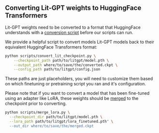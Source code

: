 ## Converting Lit-GPT weights to HuggingFace Transformers

Lit-GPT weights need to be converted to a format that HuggingFace understands with a [conversion script](../scripts/convert_lit_checkpoint.py) before our scripts can run.

We provide a helpful script to convert models Lit-GPT models back to their equivalent HuggingFace Transformers format:

```sh
python scripts/convert_lit_checkpoint.py \
    --checkpoint_path path/to/litgpt/model.pth \
    --output_path where/to/save/the/converted.ckpt \
    --config_path path/to/litgpt/config.json
```

These paths are just placeholders, you will need to customize them based on which finetuning or pretraining script you ran and it's configuration.


Please note that if you want to convert a model that has been fine-tuned using an adapter like LoRA, these weights should be [merged](../scripts/merge_lora.py) to the checkpoint prior to converting. 

```sh
python scripts/merge_lora.py \
  --checkpoint_dir path/to/litgpt/model.pth \
  --lora_path path/to/litgpt/lora_finetuned.pth" \
  --out_dir where/to/save/the/merged.ckpt
```

